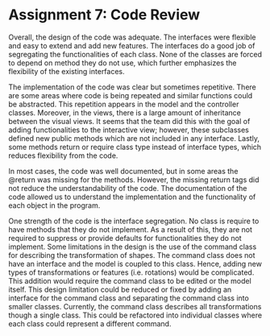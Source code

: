 # Assignment 7: Code Review

Overall, the design of the code was adequate. The interfaces were flexible and easy to extend and
add new features. The interfaces do a good job of segregating the functionalities of each class.
None of the classes are forced to depend on method they do not use, which further emphasizes the
flexibility of the existing interfaces. 

The implementation of the code was clear but sometimes repetitive. There are some areas where code
is being repeated and similar functions could be abstracted. This repetition appears in the model 
and the controller classes. Moreover, in the views, there is a large amount of inheritance between 
the visual views. It seems that the team did this with the goal of adding functionalities to 
the interactive view; however, these subclasses defined new public methods which are not included in 
any interface. Lastly, some methods return or require class type instead of interface types, which 
reduces flexibility from the code. 

In most cases, the code was well documented, but in some areas the @return was missing for the
methods. However, the missing return tags did not reduce the understandability of the code. The 
documentation of the code allowed us to understand the implementation and the functionality of each
object in the program. 

One strength of the code is the interface segregation. No class is require to have methods that 
they do not implement. As a result of this, they are not required to suppress or provide defaults 
for functionalities they do not implement. Some limitations in the design is the use of the command 
class for describing the transformation of shapes. The command class does not have an interface 
and the model is coupled to this class. Hence, adding new types of transformations or features
(i.e. rotations) would be complicated. This addition would require the command class to be 
edited or the model itself. This design limitation could be reduced or fixed by adding an 
interface for the command class and separating the command class into smaller classes. 
Currently, the command class describes all transformations though a single class.
This could be refactored into individual classes where each class could represent a 
different command.